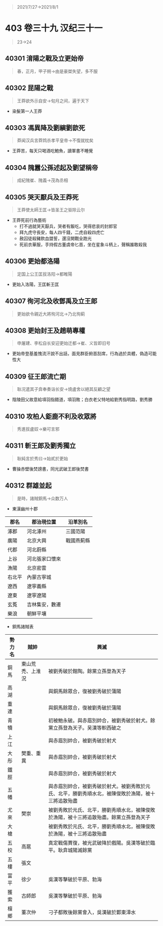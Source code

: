 > 2021/7/27->2021/8/1

# 403 卷三十九 汉纪三十一

> 23->24

## 40301 淯陽之戰及立更始帝
> 春，正月，甲子朔->由是豪桀失望，多不服

## 40302 昆陽之戰
> 王莽欲外示自安->旬月之间，遍于天下
- 染髮第一人王莽

## 40303 馮異降及劉縯劉歆死
> 莽闻汉兵言莽鸩杀孝平皇帝->不復就枕矣
- 王莽苦，每天只喝酒吃鮑魚，讀軍書不睡覺

## 40304 隗囂公孫述起及劉望稱帝
> 成紀隗崔、隗義->茂為丞相

## 40305 哭天厭兵及王莽死
> 王莽使太師王匡->皆圣王之驱除云尔
- 王莽死前行為藝術
  - 打不過就哭天厭兵，哭者有飯吃，哭得悲哀的封郎官
  - 拜九虎守長安，每人四千錢，二虎自殺四虎亡
  - 赦囚徒殺豬飲血盟誓，還沒開戰全跑光
  - 死前衣華服，手持假古董虞帝匕首，坐在星象斗柄上，聲稱誰敢殺我

## 40306 更始都洛陽
> 定国上公王匡拔洛阳->都睢陽
- 更始入洛陽，王匡斬王匡

## 40307 徇河北及收鄧禹及立王郎
> 更始欲令親近大將徇河北->乃北徇蓟

## 40308 更始封王及趙萌專權
> 申屠建、李松自长安迎更始迁都->崔、义皆即旧号
- 更始帝登基羞愧流汗說不出話，面見群臣俯首刮席，行為過於具體，偽造可能性大

## 40309 征王郎流亡期
> 耿况遣其子弇奉奏诣长安->燒盧舍以絕其反顧之望
- 陰陵田父故意給項羽指錯道，項羽敗；白衣老父特地給劉秀指明路，劉秀勝

## 40310 攻柏人鉅鹿不利及收眾將
> 秀進拔盧奴->樂可言邪

## 40311 斬王郎及劉秀獨立
> 耿純言於秀曰->始貳於更始
- 曹操赤壁後焚謗書，同光武破王郎後焚書

## 40312 群雄並起
> 是時，諸賊銅馬->众数万人
- 東漢幽州十郡

郡名|郡治現位置|沿革別名
--|--|--
涿郡|河北涿州|三國范陽
廣陽|北京大興|戰國燕薊縣
代郡|河北蔚縣|
上谷|河北張家口懷來|
漁陽|北京密雲|
右北平|內蒙古寧城|
遼西|遼寧義縣|
遼東|遼寧遼陽|
玄菟|吉林集安，數遷|
樂浪|朝鮮平壤|

- 銅馬諸賊表

勢力名|賊帥|興滅
--|--|--
銅馬|東山荒禿、上淮況|被劉秀破於館陶。餘黨立孫登為天子
高湖||與銅馬餘眾合，復被劉秀破於蒲陽
重連||與銅馬餘眾合，復被劉秀破於蒲陽
青犢||初被鮑永破。與赤眉別帥合，被劉秀破於射犬。餘黨立孫登為天子。吴漢等軹西破之
上江||與赤眉別帥合，被劉秀破於射犬
大彤|樊重、重異|與赤眉別帥合，被劉秀破於射犬
鐵脛||與赤眉別帥合，被劉秀破於射犬
五幡||與赤眉別帥合，被劉秀破於射犬。被劉秀敗於元氏、北平，勝劉秀順水北，被陳俊敗於漁陽，被十三將追散殆盡
尤來|樊崇|被劉秀敗於元氏、北平，勝劉秀順水北，被陳俊敗於漁陽，被十三將追散殆盡。餘黨立孫登為天子
大槍||被劉秀敗於元氏、北平，勝劉秀順水北，被陳俊敗於漁陽，被十三將追散殆盡
五校|高扈|真定戰傷賈復，被光武破降於戲陽。吳漢等破於臨平。耿弇城陽滅餘黨
五樓|張文|
富平|徐少|吳漢等擊破於平原、勃海
獲索|古師郎|吳漢等擊破於平原、勃海
檀鄉|董次仲|刁子都敗後餘黨會入，吳漢破於鄴東漳水